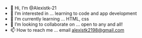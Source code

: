- 👋 Hi, I’m @Alexistk-21
- 👀 I’m interested in ... learning to code and app development 
- 🌱 I’m currently learning ... HTML, css
- 💞️ I’m looking to collaborate on ... open to any and all! 
- 📫 How to reach me ... email alexistk2198@gmail.com

<!---
Alexistk-21/Alexistk-21 is a ✨ special ✨ repository because its `README.md` (this file) appears on your GitHub profile.
You can click the Preview link to take a look at your changes.
--->
